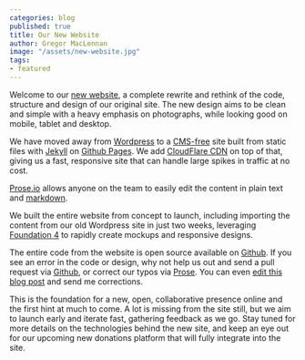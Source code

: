 ```yaml
---
categories: blog
published: true
title: Our New Website
author: Gregor MacLennan
image: "/assets/new-website.jpg"
tags:
- featured
---
```


Welcome to our [new website](http://www.tieppu.com), a complete rewrite and rethink of the code, structure and design of our original site. The new design aims to be clean and simple with a heavy emphasis on photographs, while looking good on mobile, tablet and desktop.

We have moved away from [Wordpress](http://wordpress.org/) to a [CMS-free](http://developmentseed.org/blog/2012/07/27/build-cms-free-websites/) site built from static files with [Jekyll](http://jekyllrb.com) on [Github Pages](http://pages.github.com/). We add [CloudFlare CDN](http://cloudflare.com/) on top of that, giving us a fast, responsive site that can handle large spikes in traffic at no cost.

[Prose.io](http://developmentseed.org/blog/2013/05/08/major-new-features-prose-v1/) allows anyone on the team to easily edit the content in plain text and [markdown](http://daringfireball.net/projects/markdown/).

We built the entire website from concept to launch, including importing the content from our old Wordpress site in just two weeks, leveraging [Foundation 4](http://foundation.zurb.com/) to rapidly create mockups and responsive designs.

The entire code from the website is open source available on [Github](https://github.com/digidem/tieppu.com). If you see an error in the code or design, why not help us out and send a pull request via [Github](https://github.com/digidem/tieppu.com), or correct our typos via [Prose](http://prose.io/#digidem/tieppu.com). You can even [edit this blog post](http://prose.io/#digidem/tieppu.com/edit/gh-pages/_posts/blog/2013-09-25-our-new-website.md) and send me corrections.

This is the foundation for a new, open, collaborative presence online and the first hint at much to come. A lot is missing from the site still, but we aim to launch early and iterate fast, gathering feedback as we go. Stay tuned for more details on the technologies behind the new site, and keep an eye out for our upcoming new donations platform that will fully integrate into the site.
